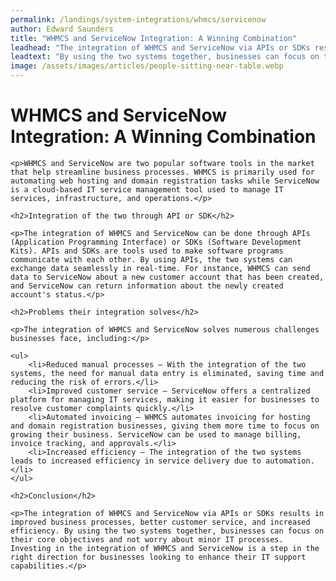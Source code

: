 ```yaml
---
permalink: /landings/system-integrations/whmcs/servicenow
author: Edward Saunders
title: "WHMCS and ServiceNow Integration: A Winning Combination"
leadhead: "The integration of WHMCS and ServiceNow via APIs or SDKs results in improved business processes, better customer service, and increased efficiency"
leadtext: "By using the two systems together, businesses can focus on their core objectives and not worry about minor IT processes. Investing in the integration of WHMCS and ServiceNow is a step in the right direction for businesses looking to enhance their IT support capabilities."
image: /assets/images/articles/people-sitting-near-table.webp
---
```

<div class="arttext">	<h1>WHMCS and ServiceNow Integration: A Winning Combination</h1>

	<p>WHMCS and ServiceNow are two popular software tools in the market that help streamline business processes. WHMCS is primarily used for automating web hosting and domain registration tasks while ServiceNow is a cloud-based IT service management tool used to manage IT services, infrastructure, and operations.</p>

	<h2>Integration of the two through API or SDK</h2>

	<p>The integration of WHMCS and ServiceNow can be done through APIs (Application Programming Interface) or SDKs (Software Development Kits). APIs and SDKs are tools used to make software programs communicate with each other. By using APIs, the two systems can exchange data seamlessly in real-time. For instance, WHMCS can send data to ServiceNow about a new customer account that has been created, and ServiceNow can return information about the newly created account's status.</p>

	<h2>Problems their integration solves</h2>

	<p>The integration of WHMCS and ServiceNow solves numerous challenges businesses face, including:</p>

	<ul>
		<li>Reduced manual processes – With the integration of the two systems, the need for manual data entry is eliminated, saving time and reducing the risk of errors.</li>
		<li>Improved customer service – ServiceNow offers a centralized platform for managing IT services, making it easier for businesses to resolve customer complaints quickly.</li>
		<li>Automated invoicing – WHMCS automates invoicing for hosting and domain registration businesses, giving them more time to focus on growing their business. ServiceNow can be used to manage billing, invoice tracking, and approvals.</li>
		<li>Increased efficiency – The integration of the two systems leads to increased efficiency in service delivery due to automation.</li>
	</ul>

	<h2>Conclusion</h2>

	<p>The integration of WHMCS and ServiceNow via APIs or SDKs results in improved business processes, better customer service, and increased efficiency. By using the two systems together, businesses can focus on their core objectives and not worry about minor IT processes. Investing in the integration of WHMCS and ServiceNow is a step in the right direction for businesses looking to enhance their IT support capabilities.</p>
</div>